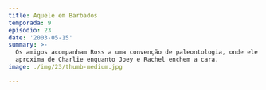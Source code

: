 ```yaml
---
title: Aquele em Barbados
temporada: 9
episodio: 23
date: '2003-05-15'
summary: >-
  Os amigos acompanham Ross a uma convenção de paleontologia, onde ele se
  aproxima de Charlie enquanto Joey e Rachel enchem a cara.
image: ./img/23/thumb-medium.jpg

---
```

